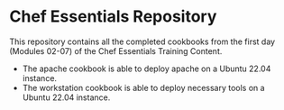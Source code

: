 # Chef Essentials Repository

This repository contains all the completed cookbooks from the first day (Modules 02-07) of the Chef Essentials Training Content.

- The apache cookbook is able to deploy apache on a Ubuntu 22.04 instance.
- The workstation cookbook is able to deploy necessary tools on a Ubuntu 22.04 instance.
